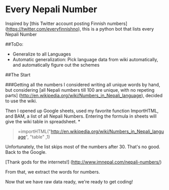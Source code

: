 Every Nepali Number
=======================
Inspired by [this Twitter account posting Finnish numbers] (https://twitter.com/everyfinnishno), 
this is a python bot that lists every Nepali Number

##ToDo:

* Generalize to all Languages
* Automatic generalization: Pick language data from wiki automatically, and automatically figure out the schemes

##The Start

###Getting all the numbers
I considered writing all unique words by hand, but considering [all Nepali numbers till 100 are unique, with no repeting parts] (http://en.wikipedia.org/wiki/Numbers_in_Nepali_language), decided to use the wiki.

Then I opened up Google sheets, used my favorite function ImportHTML, and BAM, a list of all Nepali Numbers. Entering the formula in sheets will give
the wiki table in spreadsheet.
*
>=importHTML("http://en.wikipedia.org/wiki/Numbers_in_Nepali_language", "table" ,1)

Unfortunately, the list skips most of the numbers after 30. That's no good. Back to the Google.

[Thank gods for the internets!] (http://www.imnepal.com/nepali-numbers/)

From that, we extract the words for numbers.

Now that we have raw data ready, we're ready to get coding!